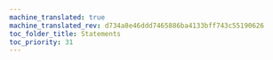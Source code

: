 ```yaml
---
machine_translated: true
machine_translated_rev: d734a8e46ddd7465886ba4133bff743c55190626
toc_folder_title: Statements
toc_priority: 31
---
```



